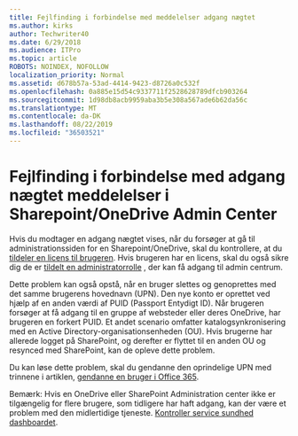 ```yaml
---
title: Fejlfinding i forbindelse med meddelelser adgang nægtet
ms.author: kirks
author: Techwriter40
ms.date: 6/29/2018
ms.audience: ITPro
ms.topic: article
ROBOTS: NOINDEX, NOFOLLOW
localization_priority: Normal
ms.assetid: d678b57a-53ad-4414-9423-d8726a0c532f
ms.openlocfilehash: 0a885e15d54c9337711f2528628789dfcb903264
ms.sourcegitcommit: 1d98db8acb9959aba3b5e308a567ade6b62da56c
ms.translationtype: MT
ms.contentlocale: da-DK
ms.lasthandoff: 08/22/2019
ms.locfileid: "36503521"
---
```

# <a name="troubleshoot-access-denied-messages-in-sharepointonedrive-admin-center"></a>Fejlfinding i forbindelse med adgang nægtet meddelelser i Sharepoint/OneDrive Admin Center

Hvis du modtager en adgang nægtet vises, når du forsøger at gå til administrationssiden for en Sharepoint/OneDrive, skal du kontrollere, at du [tildeler en licens til brugeren](https://docs.microsoft.com/office365/admin/subscriptions-and-billing/assign-licenses-to-users?view=o365-worldwide&amp;tabs=One). Hvis brugeren har en licens, skal du også sikre dig de er [tildelt en administratorrolle](https://docs.microsoft.com/office365/admin/add-users/about-admin-roles?view=o365-worldwide) , der kan få adgang til admin centrum.

Dette problem kan også opstå, når en bruger slettes og genoprettes med det samme brugerens hovednavn (UPN). Den nye konto er oprettet ved hjælp af en anden værdi af PUID (Passport Entydigt ID). Når brugeren forsøger at få adgang til en gruppe af websteder eller deres OneDrive, har brugeren en forkert PUID. Et andet scenario omfatter katalogsynkronisering med en Active Directory-organisationsenheden (OU). Hvis brugerne har allerede logget på SharePoint, og derefter er flyttet til en anden OU og resynced med SharePoint, kan de opleve dette problem.

Du kan løse dette problem, skal du gendanne den oprindelige UPN med trinnene i artiklen, [gendanne en bruger i Office 365](https://docs.microsoft.com/office365/admin/add-users/restore-user?view=o365-worldwide).

Bemærk: Hvis en OneDrive eller SharePoint Administration center ikke er tilgængelig for flere brugere, som tidligere har haft adgang, kan der være et problem med den midlertidige tjeneste.  [Kontroller service sundhed dashboardet](https://portal.office.com/adminportal/home#/servicehealth).


